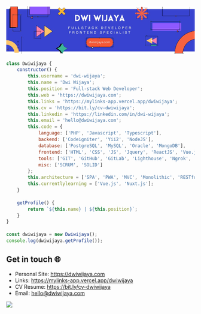 ![Banner](assets/blue-geometric-banner.png)

```javascript
class Dwiwijaya {
    constructor() {
        this.username = 'dwi-wijaya';
        this.name = 'Dwi Wijaya';
        this.position = 'Full-stack Web Developer';
        this.web = 'https://dwiwijaya.com';
        this.links = 'https://mylinks-app.vercel.app/dwiwijaya';
        this.cv = 'https://bit.ly/cv-dwiwijaya';
        this.linkedin = 'https://linkedin.com/in/dwi-wijaya';
        this.email = 'hello@dwiwijaya.com';
        this.code = {
            language: ['PHP', 'Javascript', 'Typescript'],
            backend: ['Codeigniter', 'Yii2', 'NodeJS'],
            database: ['PostgreSQL', 'MySQL', 'Oracle', 'MongoDB'],
            frontend: ['HTML', 'CSS', 'JS', 'Jquery', 'ReactJS', 'Vue.js', 'Next.js', 'Bootstrap', 'Tailwind', 'Sass'],
            tools: ['GIT', 'GitHub', 'GitLab', 'Lighthouse', 'Ngrok', 'Dbeaver', 'Vercel', 'Firebase', 'Supabase'],
            misc: ['SCRUM', 'SOLID']
        };
        this.architecture = ['SPA', 'PWA', 'MVC', 'Monolithic', 'RESTful'];
        this.currentlylearning = ['Vue.js', 'Nuxt.js'];
    }

    getProfile() {
        return `${this.name} | ${this.position}`;
    }
}

const dwiwijaya = new Dwiwijaya();
console.log(dwiwijaya.getProfile());

```

## Get in touch 🌐

- Personal Site: https://dwiwijaya.com
- Links: https://mylinks-app.vercel.app/dwiwijaya
- CV Resume: https://bit.ly/cv-dwiwijaya
- Email: hello@dwiwijaya.com <br>

[![](https://visitcount.itsvg.in/api?id=dwi-wijaya&icon=2&color=3)](https://visitcount.itsvg.in)
